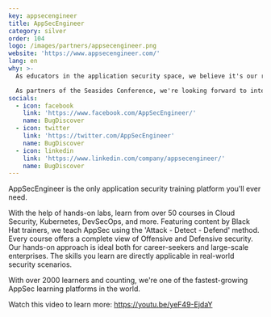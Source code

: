 ```yaml
---
key: appsecengineer
title: AppSecEngineer
category: silver
order: 104
logo: /images/partners/appsecengineer.png
website: 'https://www.appsecengineer.com/'
lang: en
why: >-
  As educators in the application security space, we believe it's our responsibility to be the voice of the industry.

  As partners of the Seasides Conference, we're looking forward to interacting with security professionals from around the world. We're proud to take part in an event that spreads awareness on the most pressing issues in the cybersecurity space.  
socials:
  - icon: facebook
    link: 'https://www.facebook.com/AppSecEngineer/'
    name: BugDiscover
  - icon: twitter
    link: 'https://twitter.com/AppSecEngineer'
    name: BugDiscover
  - icon: linkedin
    link: 'https://www.linkedin.com/company/appsecengineer/'
    name: BugDiscover
---
```

AppSecEngineer is the only application security training platform you'll ever need.

With the help of hands-on labs, learn from over 50 courses in Cloud Security, Kubernetes, DevSecOps, and more.
Featuring content by Black Hat trainers, we teach AppSec using the 'Attack - Detect - Defend' method. Every course offers a complete view of Offensive and Defensive security. Our hands-on approach is ideal both for career-seekers and large-scale enterprises. The skills you learn are directly applicable in real-world security scenarios.

With over 2000 learners and counting, we're one of the fastest-growing AppSec learning platforms in the world.

Watch this video to learn more: https://youtu.be/yeF49-EjdaY
